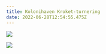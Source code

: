 ```yaml
---
title: Kolonihaven Kroket-turnering
date: 2022-06-28T12:54:55.475Z
---
```

![](img_20220628_133837.jpg)

![](img_20220628_141514.jpg)